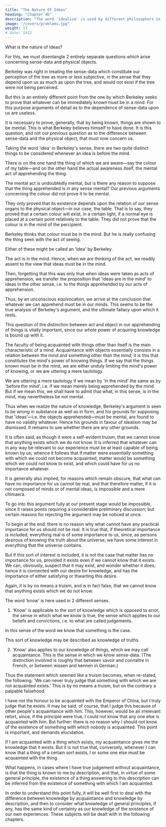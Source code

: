 ```yaml
---
title: "The Nature Of Ideas"
heading: "Chapter 4b"
description: "The word 'idealism' is used by different philosophers in different senses"
image: "/covers/problems.jpg"
weight: 13
# date: 1912
---
```



What is the nature of ideas?

For this, we must disentangle 2 entirely separate questions which arise concerning sense-data and physical objects.

Berkeley was right in treating the sense-data which constitute our perception of the tree as more or less subjective, in the sense that they depend upon us as much as upon the tree, and would not exist if the tree were not being perceived. 

But this is an entirely different point from the one by which Berkeley seeks to prove that whatever can be immediately known must be in a mind. For this purpose arguments of detail as to the dependence of sense-data upon us are useless.

It is necessary to prove, generally, that by being known, things are shown to be mental. This is what Berkeley believes himself to have done. It is this question, and not our previous question as to the difference between sense-data and the physical object, that must now concern us.

Taking the word 'idea' in Berkeley's sense, there are two quite distinct things to be considered whenever an idea is before the mind. 

There is on the one hand the thing of which we are aware—say the colour of my table—and on the other hand the actual awareness itself, the mental act of apprehending the thing. 

The mental act is undoubtedly mental, but is there any reason to suppose that the thing apprehended is in any sense mental? Our previous arguments concerning the colour did not prove it to be mental. 

They only proved that its existence depends upon the relation of our sense organs to the physical object—in our case, the table. That is to say, they proved that a certain colour will exist, in a certain light, if a normal eye is placed at a certain point relatively to the table. They did not prove that the colour is in the mind of the percipient.

Berkeley thinks that colour must be in the mind. But he is really confusing the thing seen with the act of seeing.

Either of these might be called an 'idea' by Berkeley. 

The act is in the mind. Hence, when we are thinking of the act, we readily assent to the view that ideas must be in the mind. 

Then, forgetting that this was only true when ideas were taken as acts of apprehension, we transfer the proposition that 'ideas are in the mind' to ideas in the other sense, i.e. to the things apprehended by our acts of apprehension.

Thus, by an unconscious equivocation, we arrive at the conclusion that whatever we can apprehend must be in our minds. This seems to be the true analysis of Berkeley's argument, and the ultimate fallacy upon which it rests.

This question of the distinction between act and object in our apprehending of things is vitally important, since our whole power of acquiring knowledge is bound up with it. 

The faculty of being acquainted with things other than itself is the main characteristic of a mind. Acquaintance with objects essentially consists in a relation between the mind and something other than the mind; it is this that constitutes the mind's power of knowing things. If we say that the things known must be in the mind, we are either unduly limiting the mind's power of knowing, or we are uttering a mere tautology. 

We are uttering a mere tautology if we mean by 'in the mind' the same as by 'before the mind', i.e. if we mean merely being apprehended by the mind. But if we mean this, we shall have to admit that what, in this sense, is in the mind, may nevertheless be not mental.

Thus when we realize the nature of knowledge, Berkeley's argument is seen to be wrong in substance as well as in form, and his grounds for supposing that 'ideas'—i.e. the objects apprehended—must be mental, are found to have no validity whatever. Hence his grounds in favour of idealism may be dismissed. It remains to see whether there are any other grounds.

It is often said, as though it were a self-evident truism, that we cannot know that anything exists which we do not know. It is inferred that whatever can in any way be relevant to our experience must be at least capable of being known by us; whence it follows that if matter were essentially something with which we could not become acquainted, matter would be something which we could not know to exist, and which could have for us no importance whatever. 

It is generally also implied, for reasons which remain obscure, that what can have no importance for us cannot be real, and that therefore matter, if it is not composed of minds or of mental ideas, is impossible and a mere chimaera.

To go into this argument fully at our present stage would be impossible, since it raises points requiring a considerable preliminary discussion; but certain reasons for rejecting the argument may be noticed at once.

To begin at the end: there is no reason why what cannot have any practical importance for us should not be real. It is true that, if theoretical importance is included, everything real is of some importance to us, since, as persons desirous of knowing the truth about the universe, we have some interest in everything that the universe contains.

But if this sort of interest is included, it is not the case that matter has no importance for us, provided it exists even if we cannot know that it exists. We can, obviously, suspect that it may exist, and wonder whether it does; hence it is connected with our desire for knowledge, and has the importance of either satisfying or thwarting this desire.

Again, it is by no means a truism, and is in fact false, that we cannot know that anything exists which we do not know. 

The word 'know' is here used in 2 different senses.

1. 'Know' is applicable to the sort of knowledge which is opposed to error, the sense in which what we know is true, the sense which applies to our beliefs and convictions, i.e. to what are called judgements. 

In this sense of the word we know that something is the case. 

This sort of knowledge may be described as knowledge of truths.

2. 'Know' also applies to our knowledge of things, which we may call acquaintance. This is the sense in which we know sense-data. (The distinction involved is roughly that between savoir and connaître in French, or between wissen and kennen in German.)

Thus the statement which seemed like a truism becomes, when re-stated, the following: 'We can never truly judge that something with which we are not acquainted exists.' This is by no means a truism, but on the contrary a palpable falsehood.

I have not the honour to be acquainted with the Emperor of China, but I truly judge that he exists. It may be said, of course, that I judge this because of other people's acquaintance with him. This, however, would be an irrelevant retort, since, if the principle were true, I could not know that any one else is acquainted with him. But further: there is no reason why I should not know of the existence of something with which nobody is acquainted. This point is important, and demands elucidation.

If I am acquainted with a thing which exists, my acquaintance gives me the knowledge that it exists. But it is not true that, conversely, whenever I can know that a thing of a certain sort exists, I or some one else must be acquainted with the thing.

What happens, in cases where I have true judgement without acquaintance, is that the thing is known to me by description, and that, in virtue of some general principle, the existence of a thing answering to this description can be inferred from the existence of something with which I am acquainted. 

In order to understand this point fully, it will be well first to deal with the difference between knowledge by acquaintance and knowledge by description, and then to consider what knowledge of general principles, if any, has the same kind of certainty as our knowledge of the existence of our own experiences. These subjects will be dealt with in the following chapters.
